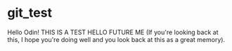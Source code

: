 # git_test
Hello Odin! THIS IS A TEST HELLO FUTURE ME (If you're looking back at this, I hope you're doing well and you look back at this as a great memory).